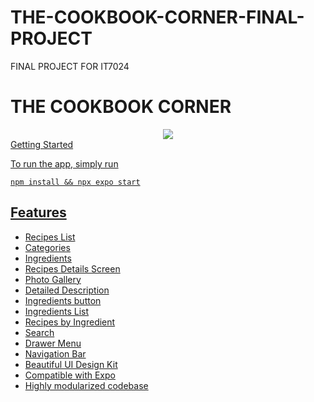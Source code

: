 # THE-COOKBOOK-CORNER-FINAL-PROJECT
FINAL PROJECT FOR IT7024
# THE COOKBOOK CORNER

<center><a href="https://instamobile.io/app-templates/food-app-template/"><img src="https://www.instamobile.io/wp-content/uploads/2019/07/Screen-Shot-2019-07-22-at-8.56.44-PM.png" /></a></center><centre><a href="</centre>
                                                                                                                                                                                                             

pe categories, and individual recipe details, providing a smooth and efficient user experience.

6)Drawer Menu: The app's drawer menu provides quick access to various features, including the ability to search for recipes, browse by category, and access the user's favorite recipes.

With its comprehensive recipe database, user-friendly interface, and visually appealing design, the CookBook Corner app is an essential tool for home cooks, foodies, and anyone looking to expand their culinary horizons. Whether you're an experienced chef or a beginner in the kitchen, the CookBook Corner app is your go-to destination for discovering new and delicious recipes

## Getting Started

To run the app, simply run

```npm install && npx expo start```


## Features

- Recipes List
- Categories
- Ingredients
- Recipes Details Screen
- Photo Gallery
- Detailed Description
- Ingredients button
- Ingredients List
- Recipes by Ingredient
- Search
- Drawer Menu
- Navigation Bar
- Beautiful UI Design Kit
- Compatible with Expo
- Highly modularized codebase

